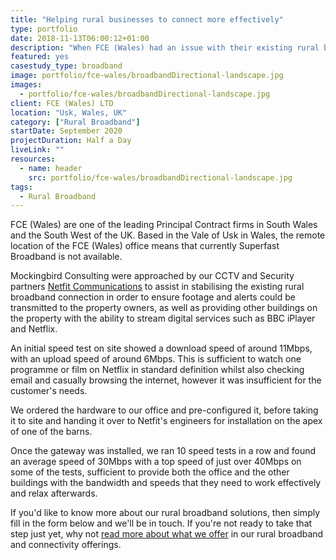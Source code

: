 ```yaml
---
title: "Helping rural businesses to connect more effectively"
type: portfolio
date: 2018-11-13T06:00:12+01:00
description: "When FCE (Wales) had an issue with their existing rural broadband connection, Mockingbird Consulting stepped in to help"
featured: yes
casestudy_type: broadband
image: portfolio/fce-wales/broadbandDirectional-landscape.jpg
images: 
  - portfolio/fce-wales/broadbandDirectional-landscape.jpg
client: FCE (Wales) LTD
location: "Usk, Wales, UK"
category: ["Rural Broadband"]
startDate: September 2020
projectDuration: Half a Day
liveLink: "" 
resources: 
  - name: header
    src: portfolio/fce-wales/broadbandDirectional-landscape.jpg
tags:
  - Rural Broadband
---
```

FCE (Wales) are one of the leading Principal Contract firms in South Wales and the South West of the UK.  Based in the Vale of Usk in Wales, the remote location of the FCE (Wales) office means that currently Superfast Broadband is not available.

Mockingbird Consulting were approached by our CCTV and Security partners [Netfit Communications](https://www.netfit-communications.co.uk/) to assist in stabilising the existing rural broadband connection in order to ensure footage and alerts could be transmitted to the property owners, as well as providing other buildings on the property with the ability to stream digital services such as BBC iPlayer and Netflix.

An initial speed test on site showed a download speed of around 11Mbps, with an upload speed of around 6Mbps.  This is sufficient to watch one programme or film on Netflix in standard definition whilst also checking email and casually browsing the internet, however it was insufficient for the customer's needs.

We ordered the hardware to our office and pre-configured it, before taking it to site and handing it over to Netfit's engineers for installation on the apex of one of the barns.

Once the gateway was installed, we ran 10 speed tests in a row and found an average speed of 30Mbps with a top speed of just over 40Mbps on some of the tests, sufficient to provide both the office and the other buildings with the bandwidth and speeds that they need to work effectively and relax afterwards.

If you'd like to know more about our rural broadband solutions, then simply fill in the form below and we'll be in touch.  If you're not ready to take that step just yet, why not [read more about what we offer](/rural-broadband) in our rural broadband and connectivity offerings.
